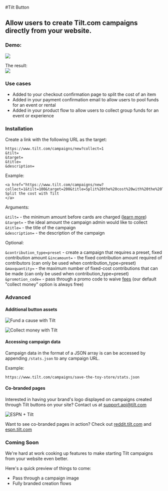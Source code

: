 #Tilt Button

## Allow users to create Tilt.com campaigns directly from your website.

### Demo:

[![](https://s3-us-west-2.amazonaws.com/tilt-button/split_with_tilt.png)](https://www.tilt.com/campaigns/new?collect=1&tilt=100&target=200&title=Split%20the%20cost%20with%20the%20Tilt%20button&description=Get%20started%20in%20minutes!%20Need%20help?%20We've%20got%20your%20back!%20support.api@tilt.com)

The result:    
![](https://s3-us-west-2.amazonaws.com/tilt-button/example_campaign.png)


### Use cases

* Added to your checkout confirmation page to split the cost of an item
* Added in your payment confirmation email to allow users to pool funds for an event or rental
* Added in your product flow to allow users to collect group funds for an event or experience

### Installation

Create a link with the following URL as the target:

```
https://www.tilt.com/campaigns/new?collect=1
&tilt=
&target=
&title=
&description=
```

Example: 

```
<a href="https://www.tilt.com/campaigns/new?collect=1&tilt=100&target=200&title=Split%20the%20cost%20with%20the%20Tilt%20button&description=get%20tilted">
Split the cost with Tilt
</a>
```

Arguments:

```&tilt=``` - the minimum amount before cards are charged ([learn more](https://us.support.tilt.com/hc/en-us/articles/200811869-What-s-a-tilt-amount-And-how-does-it-work-%20))    
```&target=``` - the ideal amount the campaign admin would like to collect    
```&title=``` - the title of the campaign    
```&description=``` - the description of the campaign


Optional:

```&contribution_type=preset``` - create a campaign that requires a preset, fixed contribution amount
```&incamount=``` - the fixed contribution amount required of contributors (can only be used when contribution_type=preset)    
```&maxquantity=``` - the maximum number of fixed-cost contributions that can be made (can only be used when contribution_type=preset)    
```&promotion_code=``` - pass through a promo code to waive [fees](https://www.tilt.com/learn/fees) (our default "collect money" option is always free)

### Advanced

#### Additional button assets

![Fund a cause with Tilt](https://s3-us-west-2.amazonaws.com/tilt-button/fund_a_cause.png)

![Collect money with Tilt](https://s3-us-west-2.amazonaws.com/tilt-button/collect_money.png)

#### Accessing campaign data

Campaign data in the format of a JSON array is can be accessed by appending ```/stats.json``` to any campaign URL.

Example:    

```
https://www.tilt.com/campaigns/save-the-toy-store/stats.json
```

#### Co-branded pages

Interested in having your brand's logo displayed on campaigns created through Tilt buttons on your site? Contact us at [support.api@tilt.com](support.api@tilt.com)

![ESPN + Tilt](https://s3-us-west-2.amazonaws.com/tilt-button/espn_tilt.png)

Want to see co-branded pages in action? Check out [reddit.tilt.com](https://reddit.tilt.com/campaigns/finding-a-dog-for-simon) and [espn.tilt.com](http://espn.tilt.com)

### Coming Soon

We're hard at work cooking up features to make starting Tilt campaigns from your website even better.

Here's a quick preview of things to come:

* Pass through a campaign image
* Fully branded creation flows
